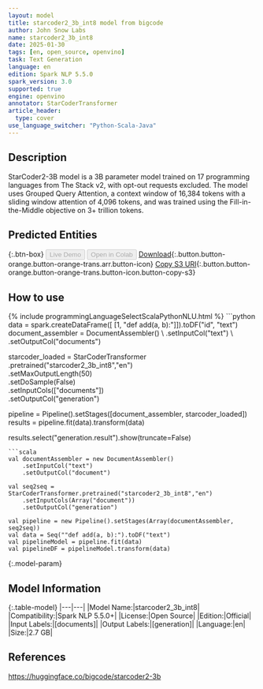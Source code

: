 ```yaml
---
layout: model
title: starcoder2_3b_int8 model from bigcode
author: John Snow Labs
name: starcoder2_3b_int8
date: 2025-01-30
tags: [en, open_source, openvino]
task: Text Generation
language: en
edition: Spark NLP 5.5.0
spark_version: 3.0
supported: true
engine: openvino
annotator: StarCoderTransformer
article_header:
  type: cover
use_language_switcher: "Python-Scala-Java"
---
```


## Description

StarCoder2-3B model is a 3B parameter model trained on 17 programming languages from The Stack v2, with opt-out requests excluded. The model uses Grouped Query Attention, a context window of 16,384 tokens with a sliding window attention of 4,096 tokens, and was trained using the Fill-in-the-Middle objective on 3+ trillion tokens.

## Predicted Entities



{:.btn-box}
<button class="button button-orange" disabled>Live Demo</button>
<button class="button button-orange" disabled>Open in Colab</button>
[Download](https://s3.amazonaws.com/auxdata.johnsnowlabs.com/public/models/starcoder2_3b_int8_en_5.5.0_3.0_1738224538904.zip){:.button.button-orange.button-orange-trans.arr.button-icon}
[Copy S3 URI](s3://auxdata.johnsnowlabs.com/public/models/starcoder2_3b_int8_en_5.5.0_3.0_1738224538904.zip){:.button.button-orange.button-orange-trans.button-icon.button-copy-s3}

## How to use



<div class="tabs-box" markdown="1">
{% include programmingLanguageSelectScalaPythonNLU.html %}
```python
data = spark.createDataFrame([
            [1, "def add(a, b):"]]).toDF("id", "text")
document_assembler = DocumentAssembler() \
    .setInputCol("text") \
    .setOutputCol("documents")

starcoder_loaded = StarCoderTransformer \
    .pretrained("starcoder2_3b_int8","en") \
    .setMaxOutputLength(50) \
    .setDoSample(False) \
    .setInputCols(["documents"]) \
    .setOutputCol("generation")

pipeline = Pipeline().setStages([document_assembler, starcoder_loaded])
results = pipeline.fit(data).transform(data)

results.select("generation.result").show(truncate=False)
```
```scala
val documentAssembler = new DocumentAssembler() 
    .setInputCol("text") 
    .setOutputCol("document")
    
val seq2seq = StarCoderTransformer.pretrained("starcoder2_3b_int8","en") 
    .setInputCols(Array("document")) 
    .setOutputCol("generation")

val pipeline = new Pipeline().setStages(Array(documentAssembler, seq2seq))
val data = Seq(""def add(a, b):").toDF("text")
val pipelineModel = pipeline.fit(data)
val pipelineDF = pipelineModel.transform(data)
```
</div>

{:.model-param}
## Model Information

{:.table-model}
|---|---|
|Model Name:|starcoder2_3b_int8|
|Compatibility:|Spark NLP 5.5.0+|
|License:|Open Source|
|Edition:|Official|
|Input Labels:|[documents]|
|Output Labels:|[generation]|
|Language:|en|
|Size:|2.7 GB|

## References

https://huggingface.co/bigcode/starcoder2-3b